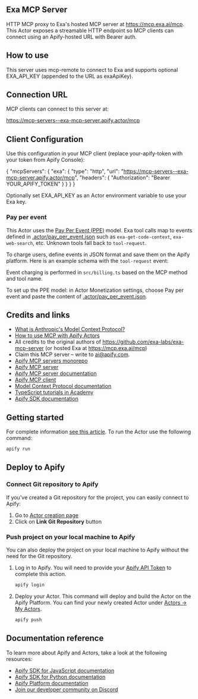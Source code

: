 ## Exa MCP Server

HTTP MCP proxy to Exa's hosted MCP server at https://mcp.exa.ai/mcp. This Actor exposes a streamable HTTP endpoint so MCP clients can connect using an Apify-hosted URL with Bearer auth.

## How to use

This server uses mcp-remote to connect to Exa and supports optional EXA_API_KEY (appended to the URL as exaApiKey).

## Connection URL

MCP clients can connect to this server at:

https://mcp-servers--exa-mcp-server.apify.actor/mcp

## Client Configuration

Use this configuration in your MCP client (replace your-apify-token with your token from Apify Console):

{
    "mcpServers": {
        "exa": {
            "type": "http",
            "url": "https://mcp-servers--exa-mcp-server.apify.actor/mcp",
            "headers": {
                "Authorization": "Bearer YOUR_APIFY_TOKEN"
            }
        }
    }
}

Optionally set EXA_API_KEY as an Actor environment variable to use your Exa key.

### Pay per event

This Actor uses the [Pay Per Event (PPE)](https://docs.apify.com/platform/actors/publishing/monetize#pay-per-event-pricing-model) model. Exa tool calls map to events defined in [.actor/pay_per_event.json](.actor/pay_per_event.json) such as `exa-get-code-context`, `exa-web-search`, etc. Unknown tools fall back to `tool-request`.

To charge users, define events in JSON format and save them on the Apify platform. Here is an example schema with the `tool-request` event:

Event charging is performed in `src/billing.ts` based on the MCP method and tool name.

To set up the PPE model: in Actor Monetization settings, choose Pay per event and paste the content of [.actor/pay_per_event.json](.actor/pay_per_event.json).

## Credits and links

- [What is Anthropic's Model Context Protocol?](https://blog.apify.com/what-is-model-context-protocol/)
- [How to use MCP with Apify Actors](https://blog.apify.com/how-to-use-mcp/)
- All credits to the original authors of https://github.com/exa-labs/exa-mcp-server (or hosted Exa at https://mcp.exa.ai/mcp)
- Claim this MCP server – write to ai@apify.com.
- [Apify MCP servers monorepo](https://github.com/apify/mcp-servers)
- [Apify MCP server](https://mcp.apify.com)
- [Apify MCP server documentation](https://docs.apify.com/platform/integrations/mcp)
- [Apify MCP client](https://apify.com/jiri.spilka/tester-mcp-client)
- [Model Context Protocol documentation](https://modelcontextprotocol.io)
- [TypeScript tutorials in Academy](https://docs.apify.com/academy/node-js)
- [Apify SDK documentation](https://docs.apify.com/sdk/js/)


## Getting started

For complete information [see this article](https://docs.apify.com/platform/actors/development#build-actor-locally). To run the Actor use the following command:

```bash
apify run
```

## Deploy to Apify

### Connect Git repository to Apify

If you've created a Git repository for the project, you can easily connect to Apify:

1. Go to [Actor creation page](https://console.apify.com/actors/new)
2. Click on **Link Git Repository** button

### Push project on your local machine to Apify

You can also deploy the project on your local machine to Apify without the need for the Git repository.

1. Log in to Apify. You will need to provide your [Apify API Token](https://console.apify.com/account/integrations) to complete this action.

    ```bash
    apify login
    ```

2. Deploy your Actor. This command will deploy and build the Actor on the Apify Platform. You can find your newly created Actor under [Actors -> My Actors](https://console.apify.com/actors?tab=my).

    ```bash
    apify push
    ```

## Documentation reference

To learn more about Apify and Actors, take a look at the following resources:

- [Apify SDK for JavaScript documentation](https://docs.apify.com/sdk/js)
- [Apify SDK for Python documentation](https://docs.apify.com/sdk/python)
- [Apify Platform documentation](https://docs.apify.com/platform)
- [Join our developer community on Discord](https://discord.com/invite/jyEM2PRvMU)
